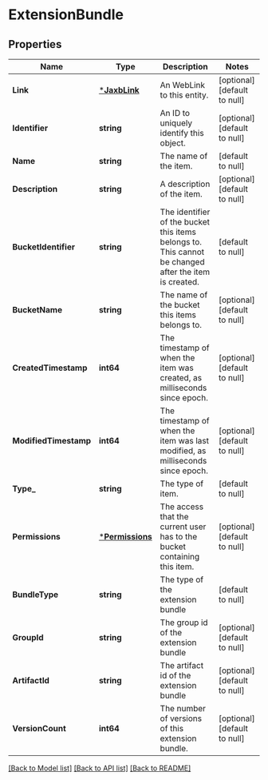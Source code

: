 # ExtensionBundle

## Properties
Name | Type | Description | Notes
------------ | ------------- | ------------- | -------------
**Link** | [***JaxbLink**](JaxbLink.md) | An WebLink to this entity. | [optional] [default to null]
**Identifier** | **string** | An ID to uniquely identify this object. | [optional] [default to null]
**Name** | **string** | The name of the item. | [default to null]
**Description** | **string** | A description of the item. | [optional] [default to null]
**BucketIdentifier** | **string** | The identifier of the bucket this items belongs to. This cannot be changed after the item is created. | [default to null]
**BucketName** | **string** | The name of the bucket this items belongs to. | [optional] [default to null]
**CreatedTimestamp** | **int64** | The timestamp of when the item was created, as milliseconds since epoch. | [optional] [default to null]
**ModifiedTimestamp** | **int64** | The timestamp of when the item was last modified, as milliseconds since epoch. | [optional] [default to null]
**Type_** | **string** | The type of item. | [default to null]
**Permissions** | [***Permissions**](Permissions.md) | The access that the current user has to the bucket containing this item. | [optional] [default to null]
**BundleType** | **string** | The type of the extension bundle | [default to null]
**GroupId** | **string** | The group id of the extension bundle | [optional] [default to null]
**ArtifactId** | **string** | The artifact id of the extension bundle | [optional] [default to null]
**VersionCount** | **int64** | The number of versions of this extension bundle. | [optional] [default to null]

[[Back to Model list]](../README.md#documentation-for-models) [[Back to API list]](../README.md#documentation-for-api-endpoints) [[Back to README]](../README.md)


